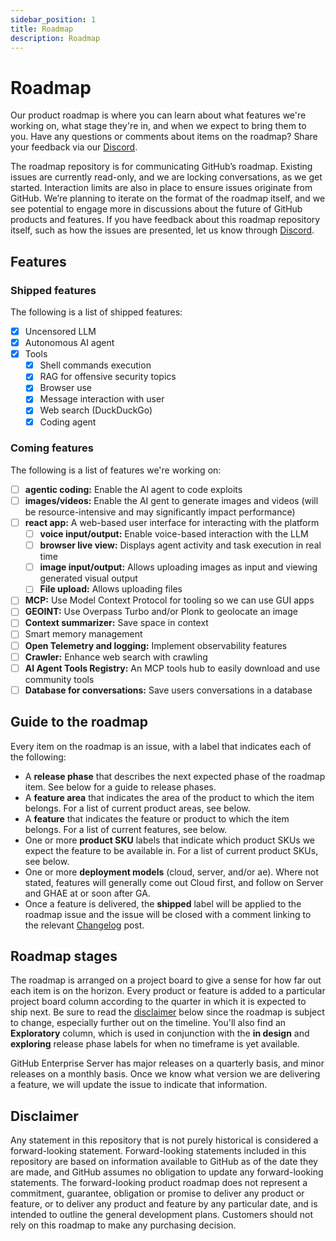 ```yaml
---
sidebar_position: 1
title: Roadmap
description: Roadmap
---
```


# Roadmap

Our product roadmap is where you can learn about what features we're working on, what stage they're in, and when we expect to bring them to you. Have any questions or comments about items on the roadmap? Share your feedback via our [Discord](https://discord.com).

The roadmap repository is for communicating GitHub’s roadmap. Existing issues are currently read-only, and we are locking conversations, as we get started. Interaction limits are also in place to ensure issues originate from GitHub. We’re planning to iterate on the format of the roadmap itself, and we see potential to engage more in discussions about the future of GitHub products and features. If you have feedback about this roadmap repository itself, such as how the issues are presented, let us know through [Discord](https://discord.com).

## Features

### Shipped features

The following is a list of shipped features:

- [x] Uncensored LLM
- [x] Autonomous AI agent
- [x] Tools
  - [x] Shell commands execution
  - [x] RAG for offensive security topics
  - [x] Browser use
  - [x] Message interaction with user
  - [x] Web search (DuckDuckGo)
  - [x] Coding agent

### Coming features

The following is a list of features we're working on:

- [ ] **agentic coding:** Enable the AI agent to code exploits
- [ ] **images/videos:** Enable the AI gent to generate images and videos (will be resource-intensive and may significantly impact performance)
- [ ] **react app:** A web-based user interface for interacting with the platform
  - [ ] **voice input/output:** Enable voice-based interaction with the LLM
  - [ ] **browser live view:** Displays agent activity and task execution in real time
  - [ ] **image input/output:** Allows uploading images as input and viewing generated visual output
  - [ ] **File upload:** Allows uploading files
- [ ] **MCP:** Use Model Context Protocol for tooling so we can use GUI apps
- [ ] **GEOINT:** Use Overpass Turbo and/or Plonk to geolocate an image
- [ ] **Context summarizer:** Save space in context
- [ ] Smart memory management
- [ ] **Open Telemetry and logging:** Implement observability features
- [ ] **Crawler:** Enhance web search with crawling
- [ ] **AI Agent Tools Registry:** An MCP tools hub to easily download and use community tools
- [ ] **Database for conversations:** Save users conversations in a database

## Guide to the roadmap

Every item on the roadmap is an issue, with a label that indicates each of the following:

- A **release phase** that describes the next expected phase of the roadmap item. See below for a guide to release phases.
- A **feature area** that indicates the area of the product to which the item belongs. For a list of current product areas, see below.
- A **feature** that indicates the feature or product to which the item belongs. For a list of current features, see below.
- One or more **product SKU** labels that indicate which product SKUs we expect the feature to be available in. For a list of current product SKUs, see below.
- One or more **deployment models** (cloud, server, and/or ae). Where not stated, features will generally come out Cloud first, and follow on Server and GHAE at or soon after GA.
- Once a feature is delivered, the **shipped** label will be applied to the roadmap issue and the issue will be closed with a comment linking to the relevant [Changelog](https://github.blog/changelog/) post.

## Roadmap stages

The roadmap is arranged on a project board to give a sense for how far out each item is on the horizon. Every product or feature is added to a particular project board column according to the quarter in which it is expected to ship next. Be sure to read the [disclaimer](#disclaimer) below since the roadmap is subject to change, especially further out on the timeline.  You'll also find an **Exploratory** column, which is used in conjunction with the **in design** and **exploring** release phase labels for when no timeframe is yet available.

GitHub Enterprise Server has major releases on a quarterly basis, and minor releases on a monthly basis. Once we know what version we are delivering a feature, we will update the issue to indicate that information.

## Disclaimer

Any statement in this repository that is not purely historical is considered a forward-looking statement. Forward-looking statements included in this repository are based on information available to GitHub as of the date they are made, and GitHub assumes no obligation to update any forward-looking statements. The forward-looking product roadmap does not represent a commitment, guarantee, obligation or promise to deliver any product or feature, or to deliver any product and feature by any particular date, and is intended to outline the general development plans. Customers should not rely on this roadmap to make any purchasing decision.
